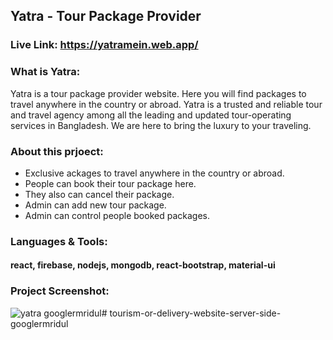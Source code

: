 ## Yatra - Tour Package Provider

### Live Link: https://yatramein.web.app/

### What is Yatra:
Yatra is a tour package provider website. Here you will find packages to travel anywhere in the country or abroad. Yatra is a trusted and reliable tour and travel agency among all the leading and updated tour-operating services in Bangladesh. We are here to bring the luxury to your traveling.

### About this prjoect:

* Exclusive ackages to travel anywhere in the country or abroad.
* People can book their tour package here.
* They also can cancel their package.
* Admin can add new tour package.
* Admin can control people booked packages.

### Languages & Tools:
#### react, firebase, nodejs, mongodb, react-bootstrap, material-ui


### Project Screenshot:

<img src="https://i.ibb.co/RHB2Sjn/screencapture-localhost-3000-home-2021-11-21-17-47-56.png" alt="yatra googlermridul" border="0"># tourism-or-delivery-website-server-side-googlermridul

